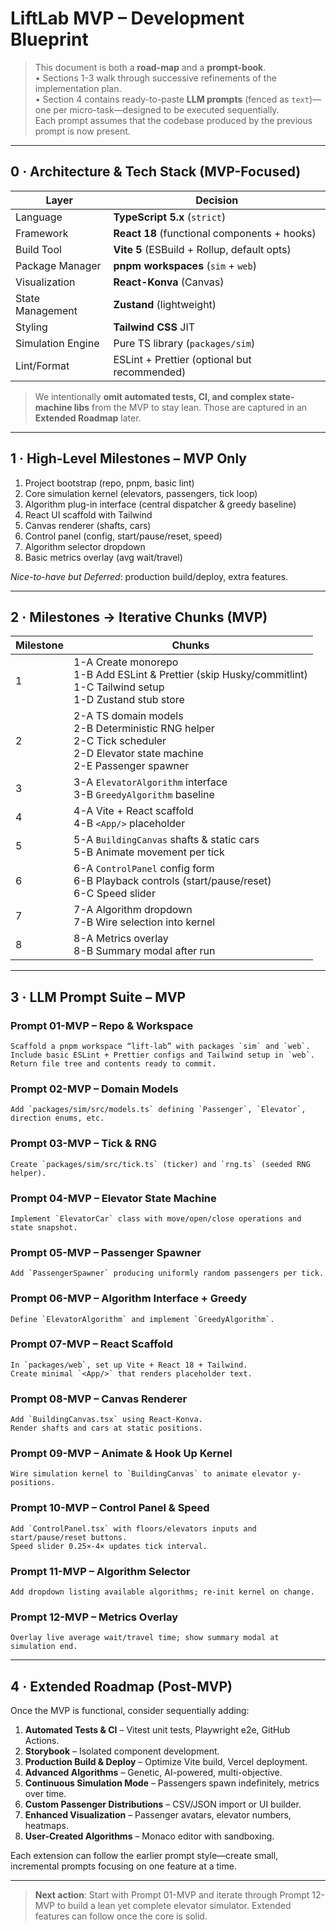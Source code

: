 # LiftLab MVP – Development Blueprint

> This document is both a **road-map** and a **prompt-book**.  
> • Sections 1-3 walk through successive refinements of the implementation plan.  
> • Section 4 contains ready-to-paste **LLM prompts** (fenced as `text`)—one per micro-task—designed to be executed sequentially.  
> Each prompt assumes that the codebase produced by the previous prompt is now present.

---

## 0 · Architecture & Tech Stack (MVP-Focused)

| Layer | Decision |
|-------|----------|
| Language | **TypeScript 5.x** (`strict`) |
| Framework | **React 18** (functional components + hooks) |
| Build Tool | **Vite 5** (ESBuild + Rollup, default opts) |
| Package Manager | **pnpm workspaces** (`sim` + `web`) |
| Visualization | **React-Konva** (Canvas) |
| State Management | **Zustand** (lightweight) |
| Styling | **Tailwind CSS** JIT |
| Simulation Engine | Pure TS library (`packages/sim`) |
| Lint/Format | ESLint + Prettier (optional but recommended) |

> We intentionally **omit automated tests, CI, and complex state-machine libs** from the MVP to stay lean. Those are captured in an **Extended Roadmap** later.

---

## 1 · High-Level Milestones – MVP Only

1. Project bootstrap (repo, pnpm, basic lint)  
2. Core simulation kernel (elevators, passengers, tick loop)  
3. Algorithm plug-in interface (central dispatcher & greedy baseline)  
4. React UI scaffold with Tailwind  
5. Canvas renderer (shafts, cars)  
6. Control panel (config, start/pause/reset, speed)  
7. Algorithm selector dropdown  
8. Basic metrics overlay (avg wait/travel)  

*Nice-to-have but Deferred*: production build/deploy, extra features.

---

## 2 · Milestones → Iterative Chunks (MVP)

| Milestone | Chunks |
|-----------|--------|
|1|1-A Create monorepo  <br>1-B Add ESLint & Prettier (skip Husky/commitlint)  <br>1-C Tailwind setup  <br>1-D Zustand stub store|
|2|2-A TS domain models  <br>2-B Deterministic RNG helper  <br>2-C Tick scheduler  <br>2-D Elevator state machine  <br>2-E Passenger spawner|
|3|3-A `ElevatorAlgorithm` interface  <br>3-B `GreedyAlgorithm` baseline|
|4|4-A Vite + React scaffold  <br>4-B `<App/>` placeholder|
|5|5-A `BuildingCanvas` shafts & static cars  <br>5-B Animate movement per tick|
|6|6-A `ControlPanel` config form  <br>6-B Playback controls (start/pause/reset)  <br>6-C Speed slider|
|7|7-A Algorithm dropdown  <br>7-B Wire selection into kernel|
|8|8-A Metrics overlay  <br>8-B Summary modal after run|

---

## 3 · LLM Prompt Suite – MVP

### Prompt 01-MVP – Repo & Workspace
```text
Scaffold a pnpm workspace “lift-lab” with packages `sim` and `web`.
Include basic ESLint + Prettier configs and Tailwind setup in `web`.
Return file tree and contents ready to commit.
```

### Prompt 02-MVP – Domain Models
```text
Add `packages/sim/src/models.ts` defining `Passenger`, `Elevator`, direction enums, etc.
```

### Prompt 03-MVP – Tick & RNG
```text
Create `packages/sim/src/tick.ts` (ticker) and `rng.ts` (seeded RNG helper).
```

### Prompt 04-MVP – Elevator State Machine
```text
Implement `ElevatorCar` class with move/open/close operations and state snapshot.
```

### Prompt 05-MVP – Passenger Spawner
```text
Add `PassengerSpawner` producing uniformly random passengers per tick.
```

### Prompt 06-MVP – Algorithm Interface + Greedy
```text
Define `ElevatorAlgorithm` and implement `GreedyAlgorithm`.
```

### Prompt 07-MVP – React Scaffold
```text
In `packages/web`, set up Vite + React 18 + Tailwind.
Create minimal `<App/>` that renders placeholder text.
```

### Prompt 08-MVP – Canvas Renderer
```text
Add `BuildingCanvas.tsx` using React-Konva.
Render shafts and cars at static positions.
```

### Prompt 09-MVP – Animate & Hook Up Kernel
```text
Wire simulation kernel to `BuildingCanvas` to animate elevator y-positions.
```

### Prompt 10-MVP – Control Panel & Speed
```text
Add `ControlPanel.tsx` with floors/elevators inputs and start/pause/reset buttons.
Speed slider 0.25×-4× updates tick interval.
```

### Prompt 11-MVP – Algorithm Selector
```text
Add dropdown listing available algorithms; re-init kernel on change.
```

### Prompt 12-MVP – Metrics Overlay
```text
Overlay live average wait/travel time; show summary modal at simulation end.
```

---

## 4 · Extended Roadmap (Post-MVP)

Once the MVP is functional, consider sequentially adding:

1. **Automated Tests & CI** – Vitest unit tests, Playwright e2e, GitHub Actions.  
2. **Storybook** – Isolated component development.  
3. **Production Build & Deploy** – Optimize Vite build, Vercel deployment.  
4. **Advanced Algorithms** – Genetic, AI-powered, multi-objective.  
5. **Continuous Simulation Mode** – Passengers spawn indefinitely, metrics over time.  
6. **Custom Passenger Distributions** – CSV/JSON import or UI builder.  
7. **Enhanced Visualization** – Passenger avatars, elevator numbers, heatmaps.  
8. **User-Created Algorithms** – Monaco editor with sandboxing.

Each extension can follow the earlier prompt style—create small, incremental prompts focusing on one feature at a time.

---

> **Next action**: Start with Prompt 01-MVP and iterate through Prompt 12-MVP to build a lean yet complete elevator simulator. Extended features can follow once the core is solid.
